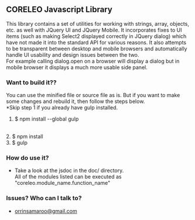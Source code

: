 ## CORELEO Javascript Library 
This library contains a set of utilities for working with strings, array, objects, etc. as well with JQuery UI and JQuery Mobile.
It incorporates fixes to UI items (such as making Select2 displayed correctly in JQuery dialog) which have not made it into the standard API for various reasons.
It also attempts to be transparent between desktop and mobile browsers and automatically handle UI usability and design issues between the two.  
For example calling dialog.open on a browser will display a dialog but in mobile browser it displays a much more usable side panel.


### Want to build it?? ###
You can use the minified file or source file as is.  But if you 
want to make some changes and rebuild it, then follow the steps below.
<br>
*Skip step 1 if you already have gulp installed.
<br>
1. $ npm install --global gulp
<br>
2. $ npm install
<br>
3. $ gulp


### How do use it? ###
* Take a look at the jsdoc in the doc/ directory.  
All of the modules listed can be executed as "coreleo.module_name.function_name"


### Issues? Who can I talk to? ###
* orrinsamaroo@gmail.com